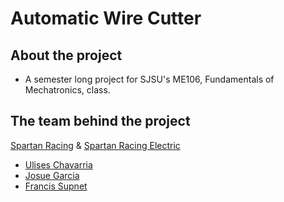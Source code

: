 # Automatic Wire Cutter
## About the project
 - A semester long project for SJSU's ME106, Fundamentals of Mechatronics, class.

## The team behind the project
[Spartan Racing](https://www.linkedin.com/school/sjsufsae/) & [Spartan Racing Electric](https://www.linkedin.com/company/spartan-racing-electric/)
- [Ulises Chavarria](https://www.linkedin.com/in/ulises-chavarria/)
- [Josue Garcia](https://www.linkedin.com/in/josue-garcia/)
- [Francis Supnet](https://www.linkedin.com/in/francis-supnet/)
